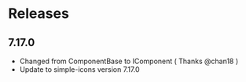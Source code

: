 # Releases

## 7.17.0

* Changed from ComponentBase to IComponent ( Thanks @chan18 )
* Update to simple-icons version 7.17.0
